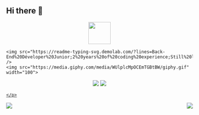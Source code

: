 ## Hi there 👋 


<p align="center">
    <img width="60" height="60" src="https://avatars0.githubusercontent.com/u/1680273?s=460&u=4471b74deb9973096418a93960c664c5ea3bd159&v=4" />

    <img src="https://readme-typing-svg.demolab.com/?lines=Back-End%20Déveloper%20Junior;2%20years%20of%20coding%20experience;Still%20learning%20new%20things&font=Fira%20Code&center=true&width=440&height=45&color=3498db&vCenter=true&pause=1000&size=22" />
    <img src="https://media.giphy.com/media/WUlplcMpOCEmTGBtBW/giphy.gif" width="100">

</p>

<p align="center">

<img src="https://github-readme-stats-trinibs-projects.vercel.app/api?username=trinib&show_icons=true&theme=merko&border_color=599200">
        <a href="https://github.com/trinib/AdGuard-WireGuard-Unbound-DNScrypt"><img src="https://github-readme-stats-trinibs-projects.vercel.app/api/top-langs?username=trinib&theme=merko&layout=compact&border_color=599200&langs_count=6">

    </p>
</div>

 <p align="center">
  <img align="left" src ="https://github-readme-stats.vercel.app/api/pin/?username=leomougin&repo=ytdx">
  <img align="right" src ="https://github-readme-stats.vercel.app/api/pin/?username=leomougin&repo=pixel-weather">
</p>


